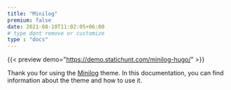 ```yaml
---
title: "Minilog"
premium: false
date: 2021-08-10T11:02:05+06:00
# type dont remove or customize
type : "docs"
---
```


{{< preview demo="https://demo.statichunt.com/minilog-hugo/" >}}

Thank you for using the [Minilog](https://github.com/statichunt/minilog-hugo/) theme. In this documentation, you can find information about the theme and how to use it.